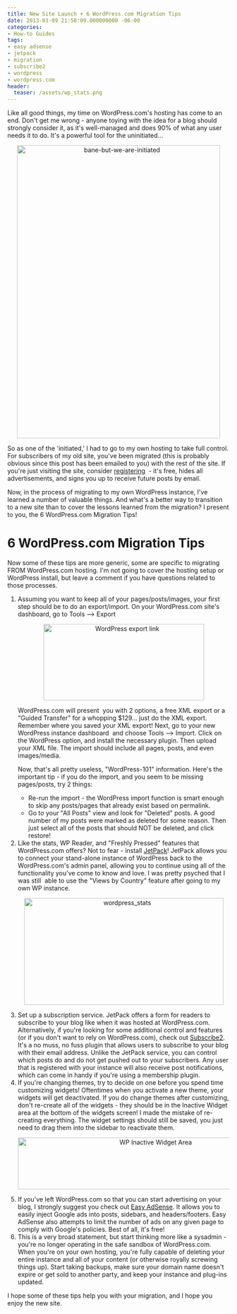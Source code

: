 ```yaml
---
title: New Site Launch + 6 WordPress.com Migration Tips
date: 2013-03-09 21:50:09.000000000 -06:00
categories:
- How-to Guides
tags:
- easy adsense
- jetpack
- migration
- subscribe2
- wordpress
- wordpress.com
header:
  teaser: /assets/wp_stats.png
---
```

<p>Like all good things, my time on WordPress.com's hosting has come to an end. Don't get me wrong - anyone toying with the idea for a blog should strongly consider it, as it's well-managed and does 90% of what any user needs it to do. It's a powerful tool for the uninitiated...</p>
<p style="text-align: center;"><a href="{{ "/assets/bane.png" | absolute_url }}"><img class="aligncenter size-full wp-image-502" alt="bane-but-we-are-initiated" src="{{ site.baseurl }}/assets/bane.png" width="460" height="663" /></a></p>
<p>So as one of the 'initiated,' I had to go to my own hosting to take full control. For subscribers of my old site, you've been migrated (this is probably obvious since this post has been emailed to you) with the rest of the site. If you're just visiting the site, consider <a title="Register" href="http://alexdglover.com/membership-account-2/">registering</a>  - it's free, hides all advertisements, and signs you up to receive future posts by email.</p>
<p>Now, in the process of migrating to my own WordPress instance, I've learned a number of valuable things. And what's a better way to transition to a new site than to cover the lessons learned from the migration? I present to you, the 6 WordPress.com Migration Tips!</p>
<h1>6 WordPress.com Migration Tips</h1>
<p>Now some of these tips are more generic, some are specific to migrating FROM WordPress.com hosting. I'm not going to cover the hosting setup or WordPress install, but leave a comment if you have questions related to those processes.</p>
<ol>
  <li>
    <p>Assuming you want to keep all of your pages/posts/images, your first step should be to do an export/import. On your WordPress.com site's dashboard, go to Tools --> Export</p>
    <p style="text-align: center;"><a href="{{ "/assets/wp_export.png" | absolute_url }}"><img class="aligncenter size-full wp-image-505" alt="WordPress export link" src="{{ site.baseurl }}/assets/wp_export.png" width="364" height="173" /></a></p>
    <p>WordPress.com will present  you with 2 options, a free XML export or a "Guided Transfer" for a whopping $129... just do the XML export. Remember where you saved your XML export! Next, go to your new WordPress instance dashboard  and choose Tools --> Import. Click on the WordPress option, and install the necessary plugin. Then upload your XML file. The import should include all pages, posts, and even images/media.</p>
    <p>Now, that's all pretty useless, "WordPress-101" information. Here's the important tip - if you do the import, and you seem to be missing pages/posts, try 2 things:</p>
    <ul>
      <li>Re-run the import - the WordPress import function is smart enough to skip any posts/pages that already exist based on permalink.</li>
      <li>Go to your "All Posts" view and look for "Deleted" posts. A good number of my posts were marked as deleted for some reason. Then just select all of the posts that should NOT be deleted, and click restore!
      </li>
    </ul>
  </li>

  <li>Like the stats, WP Reader, and "Freshly Pressed" features that WordPress.com offers? Not to fear - install <a title="JetPack" href="http://wordpress.org/extend/plugins/jetpack/" target="_blank">JetPack</a>! JetPack allows you to connect your stand-alone instance of WordPress back to the WordPress.com's admin panel, allowing you to continue using all of the functionality you've come to know and love. I was pretty psyched that I was still  able to use the "Views by Country" feature after going to my own WP instance.<br />
  <p style="text-align: center;"><a href="{{ "/assets/wp_stats.png" | absolute_url }}"><img class="aligncenter  wp-image-510" alt="wordpress_stats" src="{{ site.baseurl }}/assets/wp_stats.png" width="452" height="242" /></a></p></li>

  <li>Set up a subscription service. JetPack offers a form for readers to subscribe to your blog like when it was hosted at WordPress.com. Alternatively, if you're looking for some additional control and features (or if you don't want to rely on WordPress.com), check out <a title="Subscribe2" href="http://wordpress.org/extend/plugins/subscribe2/" target="_blank">Subscribe2</a>. It's a no muss, no fuss plugin that allows users to subscribe to your blog with their email address. Unlike the JetPack service, you can control which posts do and do not get pushed out to your subscribers. Any user that is registered with your instance will also receive post notifications, which can come in handy if you're using a membership plugin.</li>

  <li>If you're changing themes, try to decide on one before you spend time customizing widgets! Oftentimes when you activate a new theme, your widgets will get deactivated. If you do change themes after customizing, don't re-create all of the widgets - they should be in the Inactive Widget area at the bottom of the widgets screen! I made the mistake of re-creating everything. The widget settings should still be saved, you just need to drag them into the sidebar to reactivate them.<br />
  <p style="text-align: center;"><a href="{{ "/assets/wp_widget1.png" | absolute_url }}"><img class="aligncenter  wp-image-513" alt="WP Inactive Widget Area" src="{{ site.baseurl }}/assets/wp_widget1.png" width="609" height="117" /></a></p></li>

  <li>If you've left WordPress.com so that you can start advertising on your blog, I strongly suggest you check out <a title="Easy AdSense" href="http://wordpress.org/extend/plugins/easy-adsense-lite/" target="_blank">Easy AdSense</a>. It allows you to easily inject Google ads into posts, sidebars, and headers/footers. Easy AdSense also attempts to limit the number of ads on any given page to comply with Google's policies. Best of all, it's free!</li>

  <li>This is a very broad statement, but start thinking more like a sysadmin - you're no longer operating in the safe sandbox of WordPress.com. When you're on your own hosting, you're fully capable of deleting your entire instance and all of your content (or otherwise royally screwing things up). Start taking backups, make sure your domain name doesn't expire or get sold to another party, and keep your instance and plug-ins updated.</li>
</ol>

<p>I hope some of these tips help you with your migration, and I hope you enjoy the new site.</p>
